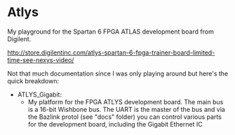 # Atlys

My playground for the Spartan 6 FPGA ATLAS development board from Digilent.

http://store.digilentinc.com/atlys-spartan-6-fpga-trainer-board-limited-time-see-nexys-video/

Not that much documentation since I was only playing around but here's the quick breakdown:

- ATLYS_Gigabit:
  - My platform for the FPGA ATLYS development board. The main bus is a 16-bit Wishbone bus. The UART is the master of the bus and via the Bazlink protol (see "docs" folder) you can control various parts for the development board, including the Gigabit Ethernet IC
